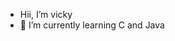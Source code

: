 - Hii, I’m vicky
- 🌱 I’m currently learning C and Java

<!---
vicxtorres/vicxtorres is a ✨ special ✨ repository because its `README.md` (this file) appears on your GitHub profile.
You can click the Preview link to take a look at your changes.
--->
